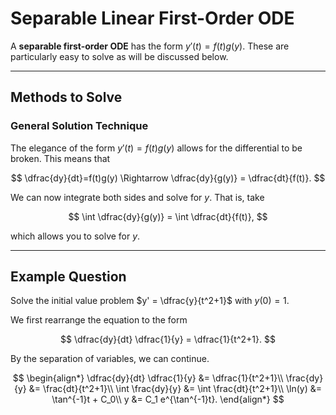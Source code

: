 # Separable Linear First-Order ODE

A **separable first-order ODE** has the form $y'(t)=f(t)g(y)$. These are particularly easy to solve as will be discussed below.

---

## Methods to Solve

### General Solution Technique

The elegance of the form $y'(t)=f(t)g(y)$ allows for the differential to be broken. This means that

$$
    \dfrac{dy}{dt}=f(t)g(y) \Rightarrow \dfrac{dy}{g(y)} = \dfrac{dt}{f(t)}.
$$

We can now integrate both sides and solve for $y$. That is, take

$$
    \int \dfrac{dy}{g(y)} = \int \dfrac{dt}{f(t)},
$$

which allows you to solve for $y$.

---

## Example Question

Solve the initial value problem $y' = \dfrac{y}{t^2+1}$ with $y(0) = 1$.

We first rearrange the equation to the form

$$
    \dfrac{dy}{dt} \dfrac{1}{y} = \dfrac{1}{t^2+1}.
$$

By the separation of variables, we can continue.

$$
    \begin{align*}
        \dfrac{dy}{dt} \dfrac{1}{y} &= \dfrac{1}{t^2+1}\\
        \frac{dy}{y} &= \frac{dt}{t^2+1}\\
        \int \frac{dy}{y} &= \int \frac{dt}{t^2+1}\\
        \ln(y) &= \tan^{-1}t + C_0\\
        y &= C_1 e^{\tan^{-1}t}.
    \end{align*}
$$


